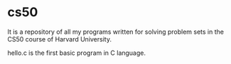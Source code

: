 # cs50
It is a repository of all my programs written for solving problem sets in the CS50 course of Harvard University.

hello.c is the first basic program in C language. 
